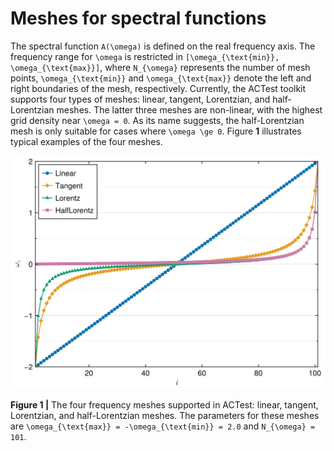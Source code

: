 # Meshes for spectral functions

The spectral function ``A(\omega)`` is defined on the real frequency axis. The frequency range for ``\omega`` is restricted in ``[\omega_{\text{min}}, \omega_{\text{max}}]``, where ``N_{\omega}`` represents the number of mesh points, ``\omega_{\text{min}}`` and ``\omega_{\text{max}}`` denote the left and right boundaries of the mesh, respectively. Currently, the ACTest toolkit supports four types of meshes: linear, tangent, Lorentzian, and half-Lorentzian meshes. The latter three meshes are non-linear, with the highest grid density near ``\omega = 0``. As its name suggests, the half-Lorentzian mesh is only suitable for cases where ``\omega \ge 0``. Figure **1** illustrates typical examples of the four meshes.

![T_mesh.png](../assets/T_mesh.png)

**Figure 1 |** The four frequency meshes supported in ACTest: linear, tangent, Lorentzian, and half-Lorentzian meshes. The parameters for these meshes are ``\omega_{\text{max}} = -\omega_{\text{min}} = 2.0`` and ``N_{\omega} = 101``.
